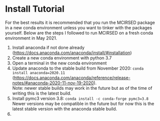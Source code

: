 # Install Tutorial

For the best results it is recommended that you run the MCIRSED package in a new conda environment unless you want to tinker with the packages yourself. Below are the steps I followed to run MCIRSED on a fresh conda environment in May 2021.

1) Install anaconda if not done already (https://docs.anaconda.com/anaconda/install/#installation)
2) Create a new conda environment with python 3.7
3) Open a terminal in the new conda environment
4) Update anaconda to the stable build from November 2020: ```conda install anaconda=2020.11```\
(https://docs.anaconda.com/anaconda/reference/release-notes/#anaconda-2020-11-nov-19-2020). \
Note: newer stable builds may work in the future but as of the time of writing this is the latest build.
5) Install pymc3 version 3.8: ```conda install -c conda-forge pymc3=3.8```\
Newer versions may be compatible in the future but for now this is the latest stable version with the anaconda stable build.
6) 

